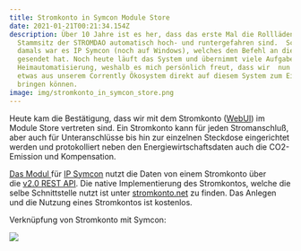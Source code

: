 ```yaml
---
title: Stromkonto in Symcon Module Store
date: 2021-01-21T00:21:34.154Z
description: Über 10 Jahre ist es her, dass das erste Mal die Rollläden am
  Stammsitz der STROMDAO automatisch hoch- und runtergefahren sind.  Schon
  damals war es IP Symcon (noch auf Windows), welches den Befehl an die Aktoren
  gesendet hat. Noch heute läuft das System und übernimmt viele Aufgaben der
  Heimautomatisierung, weshalb es mich persönlich freut, dass wir  nun auch
  etwas aus unserem Corrently Ökosystem direkt auf diesem System zum Einsatz
  bringen können.
image: img/stromkonto_in_symcon_store.png
---
```

Heute kam die Bestätigung, dass wir mit dem Stromkonto ([WebUI](https://www.stromkonto.net/)) im Module Store vertreten sind. Ein Stromkonto kann für jeden Stromanschluß, aber auch für Unteranschlüsse bis hin zur einzelnen Steckdose eingerichtet werden und protokolliert neben den Energiewirtschaftsdaten auch die CO2-Emission und Kompensation. 

[Das Modul ](https://github.com/energychain/IPS_Stromkonto/tree/main/STROMKONTO)für [IP Symcon](https://www.symcon.de/produkt/) nutzt die Daten von einem Stromkonto über die [v2.0 REST API](https://corrently.io/). Die native Implementierung des Stromkontos, welche die selbe Schnittstelle nutzt ist unter [stromkonto.net](https://www.stromkonto.net/) zu finden. Das Anlegen und die Nutzung eines Stromkontos ist kostenlos.

Verknüpfung von Stromkonto mit Symcon:

![](img/linking.png)